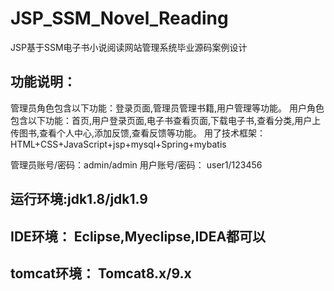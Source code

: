 # JSP_SSM_Novel_Reading
JSP基于SSM电子书小说阅读网站管理系统毕业源码案例设计

## 功能说明：
  管理员角色包含以下功能：登录页面,管理员管理书籍,用户管理等功能。
  用户角色包含以下功能：首页,用户登录页面,电子书查看页面,下载电子书,查看分类,用户上传图书,查看个人中心,添加反馈,查看反馈等功能。
  用了技术框架： HTML+CSS+JavaScript+jsp+mysql+Spring+mybatis

管理员账号/密码：admin/admin
用户账号/密码： user1/123456

## 运行环境:jdk1.8/jdk1.9
## IDE环境： Eclipse,Myeclipse,IDEA都可以
## tomcat环境： Tomcat8.x/9.x
